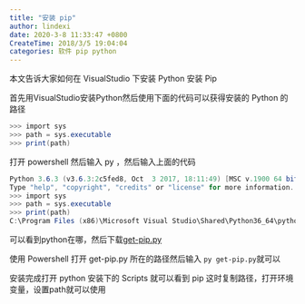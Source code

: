 ```yaml
---
title: "安装 pip"
author: lindexi
date: 2020-3-8 11:33:47 +0800
CreateTime: 2018/3/5 19:04:04
categories: 软件 pip python
---
```


本文告诉大家如何在 VisualStudio 下安装 Python 安装 Pip

<!--more-->


<!-- CreateTime:2018/3/5 19:04:04 -->

<!-- csdn -->

<!-- 标签：软件，pip，python -->

首先用VisualStudio安装Python然后使用下面的代码可以获得安装的 Python 的路径

```csharp
>>> import sys
>>> path = sys.executable
>>> print(path)
```

打开 powershell 然后输入 py ，然后输入上面的代码

```csharp
Python 3.6.3 (v3.6.3:2c5fed8, Oct  3 2017, 18:11:49) [MSC v.1900 64 bit (AMD64)] on win32
Type "help", "copyright", "credits" or "license" for more information.
>>> import sys
>>> path = sys.executable
>>> print(path)
C:\Program Files (x86)\Microsoft Visual Studio\Shared\Python36_64\python.exe
```

可以看到python在哪，然后下载[get-pip.py](https://bootstrap.pypa.io/get-pip.py)

使用 Powershell 打开 get-pip.py 所在的路径然后输入 `py get-pip.py`就可以

安装完成打开 python 安装下的 Scripts 就可以看到 pip 这时复制路径，打开环境变量，设置path就可以使用


